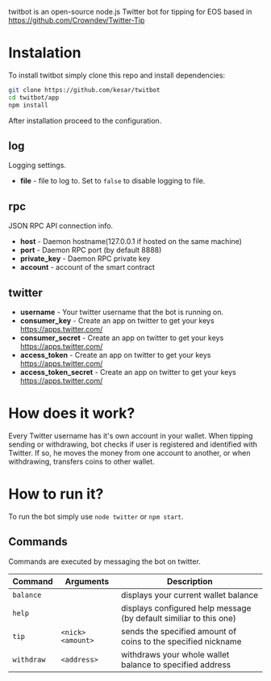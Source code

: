 twitbot is an open-source node.js Twitter bot for tipping for EOS based in https://github.com/Crowndev/Twitter-Tip

# Instalation
To install twitbot simply clone this repo and install dependencies:
```bash
git clone https://github.com/kesar/twitbot
cd twitbot/app
npm install
```
After installation proceed to the configuration.

## log
Logging settings.
* **file** - file to log to. Set to `false` to disable logging to file.

## rpc
JSON RPC API connection info.
* **host** - Daemon hostname(127.0.0.1 if hosted on the same machine)
* **port** - Daemon RPC port (by default 8888)
* **private_key** - Daemon RPC private key
* **account** - account of the smart contract

## twitter
* **username** - Your twitter username that the bot is running on.
* **consumer_key** - Create an app on twitter to get your keys https://apps.twitter.com/
* **consumer_secret** - Create an app on twitter to get your keys https://apps.twitter.com/
* **access_token** - Create an app on twitter to get your keys https://apps.twitter.com/
* **access_token_secret** - Create an app on twitter to get your keys https://apps.twitter.com/

# How does it work?
Every Twitter username has it's own account in your wallet. When tipping sending or withdrawing, bot checks if user is registered and identified with Twitter. If so, he moves the money from one account to another, or when withdrawing, transfers coins to other wallet.

# How to run it?
To run the bot simply use `node twitter` or `npm start`.

## Commands
Commands are executed by messaging the bot on twitter.

| **Command** | **Arguments**     | **Description**
|-------------|-------------------|--------------------------------------------------------------------
| `balance`   |                      | displays your current wallet balance
| `help`      |                      | displays configured help message (by default similiar to this one)
| `tip`       | `<nick> <amount>`    | sends the specified amount of coins to the specified nickname
| `withdraw`  | `<address>`          | withdraws your whole wallet balance to specified address